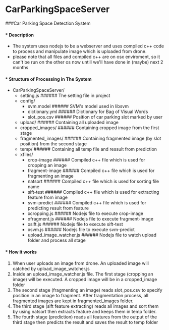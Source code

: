 # CarParkingSpaceServer
###Car Parking Space Detection System
  
#### * Description
  - The system uses nodejs to be a webserver and uses compiled c++ code to process and manipulate image which is uploaded
  from drone.
  - please note that all files and compiled c++ are on osx enviroment, so it can't be run on the other os now
    untill we'll have done in (maybe) next 2 months 
  
#### * Structure of Processing in The System

  - CarParkingSpaceServer/
    - setting.js                  ###### The setting file in project
    - config/
      - svm.model          ###### SVM's model used in libsvm  
      - dictionary.yml            ###### Dictionary for Bag of Visual Words
      - slot_pos.csv              ###### Position of car parking slot marked by user
    - upload/                     ###### Containing all uploaded image
    - cropped_images/             ###### Containing cropped image from the first stage
    - fragmented_images/          ###### Containing fragmented image (by slot position) from the second stage
    - temp/                       ###### Containing all temp file and ressult from prediction
    - xfiles/
      - crop-image                ###### Compiled c++ file which is used for cropping an image
      - fragment-image            ###### Compiled c++ file which is used for fragmenting an image
      - natsort                   ###### Compiled c++ file which is used for sorting file name
      - sift-test                 ###### Compiled c++ file which is used for extracting feature from image
      - svm-predict               ###### Compiled c++ file which is used for predicting result from feature
      - xcropping.js              ###### Nodejs file to execute crop-image
      - xfragment.js              ###### Nodejs file to execute fragment-image
      - xsift.js                  ###### Nodejs file to execute sift-test
      - xsvm.js                   ###### Nodejs file to execute svm-predict
      - upload_image_watcher.js   ###### Nodejs file to watch upload folder and process all stage

#### * How it works
  1. When user uploads an image from drone. An uploaded image will catched by upload_image_watcher.js
  2. Inside an upload_image_watcher.js file. The first stage (cropping an image) will be executed. A cropped image
     will be in a cropped_image folder
  3. The second stage (fragmenting an image) reads slot_pos.csv to specify position in an image to fragment.
     After fragmentation process, all fragmented images are kept in fragmented_images folder.
  4. The third stage (sift feature extracting) reads all images and sort them by using natsort then extracts feature
     and keeps them in temp folder.
  5. The fourth stage (prediction) reads all features from the output of the third stage then predicts the result
     and saves the result to temp folder
